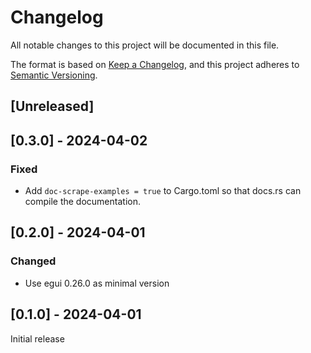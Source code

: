 # Changelog

All notable changes to this project will be documented in this file.

The format is based on [Keep a Changelog](https://keepachangelog.com/en/1.0.0/),
and this project adheres to [Semantic Versioning](https://semver.org/spec/v2.0.0.html).

## [Unreleased]

## [0.3.0] - 2024-04-02

### Fixed

- Add `doc-scrape-examples = true` to Cargo.toml so that docs.rs can compile the
  documentation.

## [0.2.0] - 2024-04-01

### Changed

- Use egui 0.26.0 as minimal version

## [0.1.0] - 2024-04-01

Initial release